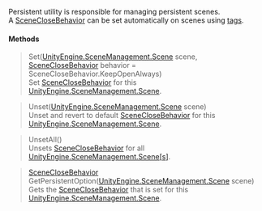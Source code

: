 Persistent utility is responsible for managing persistent scenes.\
 A [SceneCloseBehavior](SceneManagerWindow#tags) can be set automatically on scenes using [tags](SceneManagerWindow#tags).

#### Methods
> Set([UnityEngine.SceneManagement.Scene](https://docs.unity3d.com/ScriptReference/SceneManagement.Scene.html) scene, [SceneCloseBehavior](SceneManagerWindow#tags) behavior = SceneCloseBehavior.KeepOpenAlways)\
Set [SceneCloseBehavior](SceneManagerWindow#tags) for this [UnityEngine.SceneManagement.Scene](https://docs.unity3d.com/ScriptReference/SceneManagement.Scene.html).

> Unset([UnityEngine.SceneManagement.Scene](https://docs.unity3d.com/ScriptReference/SceneManagement.Scene.html) scene)\
Unset and revert to default [SceneCloseBehavior](SceneManagerWindow#tags) for this [UnityEngine.SceneManagement.Scene](https://docs.unity3d.com/ScriptReference/SceneManagement.Scene.html).

> UnsetAll()\
Unsets [SceneCloseBehavior](SceneManagerWindow#tags) for all [UnityEngine.SceneManagement.Scene[s]](https://docs.unity3d.com/ScriptReference/SceneManagement.Scene.html).

> [SceneCloseBehavior](SceneManagerWindow#tags) GetPersistentOption([UnityEngine.SceneManagement.Scene](https://docs.unity3d.com/ScriptReference/SceneManagement.Scene.html) scene)\
Gets the [SceneCloseBehavior](SceneManagerWindow#tags) that is set for this [UnityEngine.SceneManagement.Scene](https://docs.unity3d.com/ScriptReference/SceneManagement.Scene.html).

